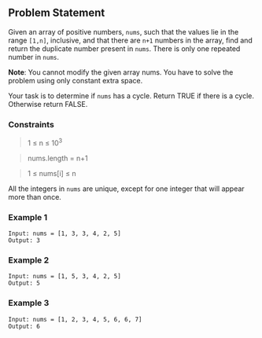 ## **Problem Statement**

Given an array of positive numbers, `nums`, such that the values lie in the range `[1,n]`, inclusive, and that there are `n+1` numbers in the array, find and return the duplicate number present in `nums`. There is only one repeated number in `nums`.

**Note**: You cannot modify the given array nums. You have to solve the problem using only constant extra space.

Your task is to determine if `nums` has a cycle. Return TRUE if there is a cycle. Otherwise return FALSE.

### Constraints

> 1 ≤ n ≤ 10<sup>3</sup>

> nums.length = n+1

> 1 ≤ nums[i] ≤ n

All the integers in `nums` are unique, except for one integer that will appear more than once.


### Example 1
    Input: nums = [1, 3, 3, 4, 2, 5]
    Output: 3
    

### Example 2
    Input: nums = [1, 5, 3, 4, 2, 5]
    Output: 5

### Example 3
    Input: nums = [1, 2, 3, 4, 5, 6, 6, 7]
    Output: 6
    


